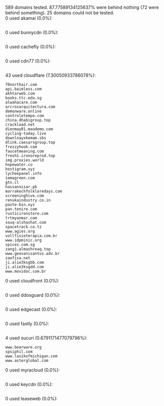 589 domains tested. 87.77589134125637% were behind nothing (72 were behind something). 25 domains could not be tested.<br>
0 used akamai (0.0%):
```

```

0 used bunnycdn (0.0%):
```

```

0 used cachefly (0.0%):
```

```

0 used cdn77 (0.0%):
```

```

43 used cloudflare (7.30050933786078%):
```
70northair.com
api.baimless.com
akhtarweb.com
books.ttc.edu.sg
alwahacare.com
arcrosarquitectura.com
demonware.online
controletempo.com
china.dhabigroup.top
crackload.net
dienmay01.maudemo.com
cycling-today.live
downloayxkemam.sbs
dlink.caesarsgroup.top
frezzyhook.com
faucetmeaning.com
fresh1.ironoreprod.top
img.proxies.world
hopewater.co
hostigram.xyz
lycheepanel.info
iemagreen.com
gtn.cl
hassannisar.pk
marrakechfolkloredays.com
screeninghive.com
renukaindustry.co.in
paste-bin.xyz
pan.tenire.com
rusticironstore.com
trtmyanmar.com
souq-alshashat.com
spacetrack.co.tz
www.agies.org
vollfisioterapia.com.br
www.idpminic.org
spices.com.sg
zang1.almashreaq.top
www.geovanisantos.adv.br
zaofisa.net
ji.alie3ksgbb.com
ji.alie3ksgdd.com
www.movidoc.com.br
```

0 used cloudfront (0.0%):
```

```

0 used ddosguard (0.0%):
```

```

0 used edgecast (0.0%):
```

```

0 used fastly (0.0%):
```

```

4 used sucuri (0.6791171477079796%):
```
www.bearware.org
spsiphil.com
www.lasikofmichigan.com
www.asterglobal.com
```

0 used myracloud (0.0%):
```

```

0 used keycdn (0.0%):
```

```

0 used leaseweb (0.0%):
```

```
